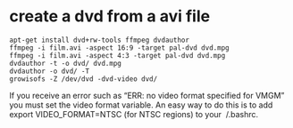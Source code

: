 # create a dvd from a avi file

	apt-get install dvd+rw-tools ffmpeg dvdauthor
	ffmpeg -i film.avi -aspect 16:9 -target pal-dvd dvd.mpg
	ffmpeg -i film.avi -aspect 4:3 -target pal-dvd dvd.mpg
	dvdauthor -t -o dvd/ dvd.mpg
	dvdauthor -o dvd/ -T
	growisofs -Z /dev/dvd -dvd-video dvd/

If you receive an error such as “ERR: no video format specified for VMGM”
you must set the video format variable. An easy way to do this is to add
export VIDEO\_FORMAT=NTSC (for NTSC regions) to your  /.bashrc.
